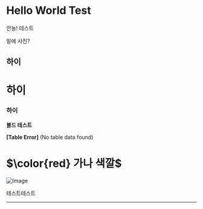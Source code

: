 # Hello World Test

안뇽! 테스트

밑에 사진?

## 하이

# 하이

### 하이

**볼드 테스트**

**[Table Error]** (No table data found)

# <span>$\color{red} 가나 색깔$</span>

![Image](https://prod-files-secure.s3.us-west-2.amazonaws.com/e6db513d-ec54-40ff-aa74-2487b0bcfe15/e3c80383-cacd-417b-9b44-5d63ef4f796c/%E1%84%89%E1%85%B3%E1%84%8F%E1%85%B3%E1%84%85%E1%85%B5%E1%86%AB%E1%84%89%E1%85%A3%E1%86%BA_2025-03-10_21.58.46.png?X-Amz-Algorithm=AWS4-HMAC-SHA256&X-Amz-Content-Sha256=UNSIGNED-PAYLOAD&X-Amz-Credential=ASIAZI2LB4663YXBCODD%2F20250310%2Fus-west-2%2Fs3%2Faws4_request&X-Amz-Date=20250310T133400Z&X-Amz-Expires=3600&X-Amz-Security-Token=IQoJb3JpZ2luX2VjEEUaCXVzLXdlc3QtMiJHMEUCIQCTIl3RyiiOUGyZRQSBIg%2BvkzoOySB%2F3E5IfW%2FxQn%2FhrwIgRujlRdOVa5dh3M8VwBskyVNXvoWLQNwUnEJQedJM4j8qiAQIjv%2F%2F%2F%2F%2F%2F%2F%2F%2F%2FARAAGgw2Mzc0MjMxODM4MDUiDIyI6CKDHWuXzTzS%2FyrcA2lWLNysE3YAmX%2B%2FmdDj%2BtNB1Xtx9mUoFeSdFlWRMOd1z%2BSBW7%2FlMyxZmiWGS8Q0UPgh66Q3hpWhX1aNSiqC7dF0N8bQVwg7tP0u%2Bd1MNY47YajirMWzXyBakFnXqlJpCnKScRnRhAeXLy8%2Brz9ot0WSwDGuTsvMaRETiwaR%2F9cdCqxsbNnzrHV3mxikdaGdP%2BKAx%2FFqz2nNvOEKD3D7W4rThRIgz8%2BiqaOlRHqT5BD3CShfwARTcL6LKI77cw61a5lDCDlT0NBZrcJu%2B6a7w%2FifsURqCX4korunhh3R8Bs17KZs6P9Bgr13xWVut228lfpHzmSQQKEIaBvT7c3Cxp%2B%2Fpuye3pKR0QmiRN%2BkOfisaOVUGNoD7%2B5l31N4eIE1mCVPDYg%2FaVZtj06LA663EJMKn2aHxTapU%2Bm39ot9vV4PyONetGD2hQ7b%2BVGk3pLII8Vo335X4wG1mO69Msd3XEDbob6xvn%2BtBewLWeRrdMjjtsSzWodlRycj8dodq1JFDN2jR0cB2o0z9oPxS207%2FgdRWCh8FK4oL9sBGtWfw6NCsIfWlx1RTPeZQqpQoN8yDIdHEIjjSWP5f6CqF21ymbGtAux5BAxfs2H5gqjVSdmTvdl7hkP%2FoMUdYTNlMJnLu74GOqUBcAuRiEttXeh2oA7RYx1e%2FHOTqc8i%2BioHBSVUjFmeuIbp1nWKgT9Zd4m37BZoBsbaodLKwPdpJl1M1to4vG2ILUpHOSHEcWrG%2B9VfbOK0m2pN1WRP%2FS6mpiBU2PJBZ5OTP3FRnV8VgbbLd%2FZlp1gUofL9AfvcSTxfnT%2FFRF9MQwKiAwSa4Tx37v2Oigy1aVZFWlhSWt714GZyxiEdQzi6Wwguy2I4&X-Amz-Signature=4ea37647e4b08828a61a4f7468c50a5b37c7c83e80a3b4d003db8c50f4573fdd&X-Amz-SignedHeaders=host&x-id=GetObject)

테스트테스트



---

